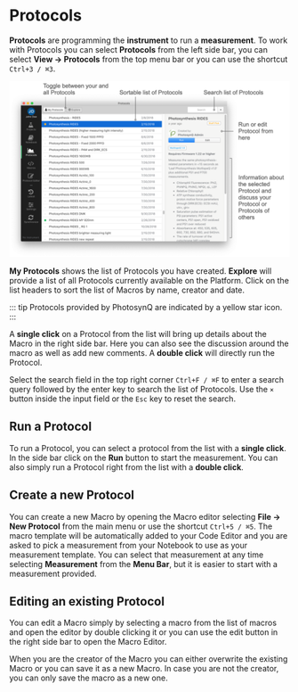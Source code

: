 # Protocols

**Protocols** are programming the **instrument** to run a **measurement**. To work with Protocols you can select **Protocols** from the left side bar, you can select **View → Protocols** from the top menu bar or you can use the shortcut `Ctrl+3 / ⌘3`.

![The Protocol List](./images/protocols-list.png)

**My Protocols** shows the list of Protocols you have created. **Explore** will provide a list of all Protocols currently available on the Platform. Click on the list headers to sort the list of Macros by name, creator and date.

::: tip
Protocols provided by PhotosynQ are indicated by a <i class="fa fa-star"></i> yellow star icon.
:::

A **single click** on a Protocol from the list will bring up details about the Macro in the right side bar. Here you can also see the discussion around the macro as well as add new comments. A **double click** will directly run the Protocol.

Select the search field in the top right corner `Ctrl+F / ⌘F` to enter a search query followed by the enter key to search the list of Protocols. Use the `×` button inside the input field or the `Esc` key to reset the search.

## Run a Protocol

To run a Protocol, you can select a protocol from the list with a **single click**. In the side bar click on the **Run** button to start the measurement. You can also simply run a Protocol right from the list with a **double click**.

## Create a new Protocol

You can create a new Macro by opening the Macro editor selecting **File → New Protocol** from the main menu or use the shortcut `Ctrl+5 / ⌘5`. The macro template will be automatically added to your Code Editor and you are asked to pick a measurement from your Notebook to use as your measurement template. You can select that measurement at any time selecting **Measurement** from the **Menu Bar**, but it is easier to start with a measurement provided.

## Editing an existing Protocol

You can edit a Macro simply by selecting a macro from the list of macros and open the editor by double clicking it or you can use the edit button in the right side bar to open the Macro Editor.

When you are the creator of the Macro you can either overwrite the existing Macro or you can save it as a new Macro. In case you are not the creator, you can only save the macro as a new one.
